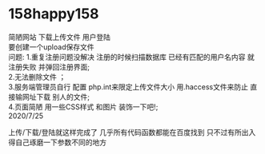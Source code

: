   # 158happy158
  简陋网站  下载上传文件   用户登陆  
  要创建一个upload保存文件  
  问题:
  1.重复注册问题没解决   注册的时候扫描数据库  已经有匹配的用户名内容 就注册失败 并弹回注册界面;<br />
  2.无法删除文件  ；<br />
  3.服务端管理员自行 配置 php.int来限定上传文件大小    用.haccess文件来防止 直接输网址下载 别人的文件;<br />
  4.页面简陋   用一些CSS样式 和图片 装饰一下吧!;<br />
                                                                             2020/7/25<br />
                                                                             
                                                                             
                                                                             
                                                                             
                                                                             
                                                                             
  上传/下载/登陆就这样完成了 几乎所有代码函数都能在百度找到  只不过有所出入  得自己琢磨一下参数不同的地方<br />  
  
